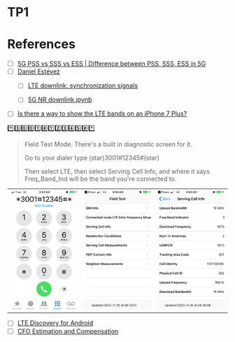 # TP1



# References

- [ ] [5G PSS vs SSS vs ESS | Difference between PSS, SSS, ESS in 5G](https://www.rfwireless-world.com/Terminology/5G-PSS-vs-SSS-vs-ESS.html)
- [ ] [Daniel Estévez](https://destevez.net/)
    - [ ] [LTE downlink: synchronization signals](https://destevez.net/2022/04/lte-downlink-synchronization-signals)
    - [ ] [5G NR downlink.ipynb](https://github.com/daniestevez/jupyter_notebooks/blob/master/5G/5G%20NR%20downlink.ipynb)



- [ ] [Is there a way to show the LTE bands on an iPhone 7 Plus?](https://www.reddit.com/r/ios/comments/67r00f/is_there_a_way_to_show_the_lte_bands_on_an_iphone/)

<p>&#x002A;&#xFE0F;&#x20E3;&#x0033;&#xFE0F;&#x20E3;&#x0030;&#xFE0F;&#x20E3;&#x0030;&#xFE0F;&#x20E3;&#x0031;&#xFE0F;&#x20E3;&#x0023;&#xFE0F;&#x20E3;&#x0031;&#xFE0F;&#x20E3;&#x0032;&#xFE0F;&#x20E3;&#x0033;&#xFE0F;&#x20E3;&#x0034;&#xFE0F;&#x20E3;&#x0035;&#xFE0F;&#x20E3;&#x0023;&#xFE0F;&#x20E3;&#x002A;&#xFE0F;&#x20E3;</p> 

> Field Test Mode. There's a built in diagnostic screen for it.
>
> Go to your dialer type (star)3001#12345#(star)
>
> Then select LTE, then select Serving Cell Info, and where it says Freq_Band_Ind will be the band you're connected to.

| | | |
|-|-|-|
| <img src=images/IMG_0135.PNG width='' height='' /> |<img src=images/IMG_0136.PNG width='' height='' /> |<img src=images/IMG_0137.PNG width='' height='' /> |

- [ ] [LTE Discovery for Android](https://ltediscovery.dev/home)
- [ ] [CFO Estimation and Compensation](https://dspillustrations.com/pages/pages/courses/course_OFDM/html/06%20-%20CFO%20Estimation%20and%20Compensation.html)
